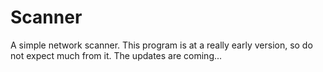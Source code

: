 # Scanner
A simple network scanner. 
This program is at a really early version, so do not expect much from it. The updates are coming...

